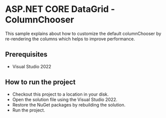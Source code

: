 # ASP.NET CORE DataGrid - ColumnChooser

This sample explains about how to customize the default columnChooser by re-rendering the columns which helps to improve performance.

## Prerequisites

* Visual Studio 2022

## How to run the project

* Checkout this project to a location in your disk.
* Open the solution file using the Visual Studio 2022.
* Restore the NuGet packages by rebuilding the solution.
* Run the project.